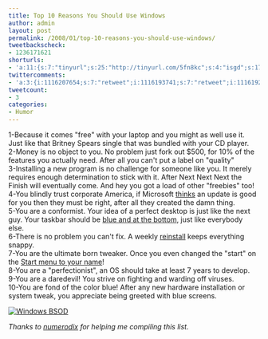 ```yaml
---
title: Top 10 Reasons You Should Use Windows
author: admin
layout: post
permalink: /2008/01/top-10-reasons-you-should-use-windows/
tweetbackscheck:
- 1236171621
shorturls:
- 'a:11:{s:7:"tinyurl";s:25:"http://tinyurl.com/5fn8kc";s:4:"isgd";s:17:"http://is.gd/fj5B";s:5:"bitly";s:18:"http://bit.ly/bjtG";s:5:"snipr";s:22:"http://snipr.com/9sh1k";s:5:"snurl";s:22:"http://snurl.com/9sh1k";s:7:"snipurl";s:24:"http://snipurl.com/9sh1k";s:4:"trim";s:17:"http://tr.im/49u2";s:5:"adjix";s:207:"(10 Jan 2008 temporary restriction: API requires valid partnerID or partnerEmail key in request. Contact us if this affects you.) Invalid Adjix request. API documentation @ http://web.adjix.com/AdjixAPI.html";s:4:"advu";s:203:"(10 Jan 2008 temporary restriction: API requires valid partnerID or partnerEmail key in request. Contact us if this affects you.) Invalid Adjix request. API documentation @ http://web.ad.vu/AdjixAPI.html";s:4:"zima";s:19:"http://zi.ma/d84c53";s:9:"permalink";s:66:"http://hehe2.net/linuxhumor/top-10-reasons-you-should-use-windows/";}'
twittercomments:
- 'a:3:{i:1116207654;s:7:"retweet";i:1116193741;s:7:"retweet";i:1116192631;s:7:"retweet";}'
tweetcount:
- 3
categories:
- Humor
---
```


1-Because it comes "free" with your laptop and you might as well use it. Just like that Britney Spears single that was bundled with your CD player.  
2-Money is no object to you. No problem just fork out $500, for 10% of the features you actually need. After all you can't put a label on "quality"  
3-Installing a new program is no challenge for someone like you. It merely requires enough determination to stick with it. After Next Next Next the Finish will eventually come. And hey you got a load of other "freebies" too!  
4-You blindly trust corporate America, if Microsoft [thinks](http://it.slashdot.org/article.pl?sid=08/01/21/0652248&from=rss) an update is good for you then they must be right, after all they created the damn thing.  
5-You are a conformist. Your idea of a perfect desktop is just like the next guy. Your taskbar should be [blue and at the bottom](http://www.asktog.com/Bughouse/bhWindows.html), just like everybody else.  
6-There is no problem you can't fix. A weekly [reinstall](http://forum.avantbrowser.com/viewtopic.php?f=9&t=12826) keeps everything snappy.  
7-You are the ultimate born tweaker. Once you even changed the "start" on the [Start menu to your name](http://www.theeldergeek.com/change_text_on_xp_start_button.htm)!  
8-You are a "perfectionist", an OS should take at least 7 years to develop.  
9-You are a daredevil! You strive on fighting and warding off viruses.  
10-You are fond of the color blue! After any new hardware installation or system tweak, you appreciate being greeted with blue screens.

[![Windows BSOD](http://192.168.1.33/blog2/wp-content/uploads/2008/01/bsod.gif)](http://192.168.1.33/blog2/wp-content/uploads/2008/01/bsod.gif "Windows BSOD")

_Thanks to [numerodix](http://www.matusiak.eu/numerodix/blog//) for helping me compiling this list._